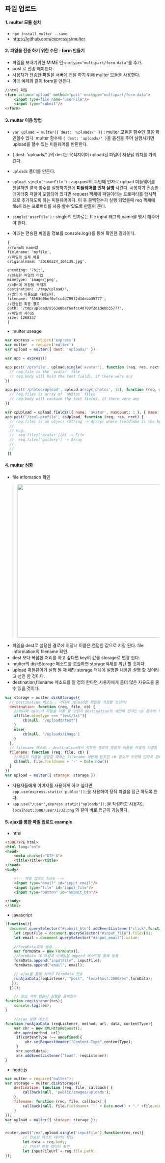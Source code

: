 ## 파일 업로드 

#### 1. multer 모듈 설치
- `npm install multer --save`
- https://github.com/expressjs/multer

#### 2. 파일을 전송 하기 위한 수단 - form 만들기
- 파일을 보내기위한 MIME 인 `enctype="multipart/form-data"`을  추가.
- post 로 전송 해야한다.
- 사용자가 전송한 파일을 서버에 전달 하기 위해  multer 모듈을 사용한다.
- 아래 예제와 같이 form을 만든다.
~~~html
//html 파일
<form action="upload" method="post" enctype="multipart/form-data">
	<input type=file name="userFile"/>
	<input type="submit"/>
</form>
~~~

#### 3. multer 이용 방법
- `var upload = multer({ dest: 'uploads/' })` : multer 모듈을 함수인 것을 확인할수 있다. multer 함수에 `{ dest: 'uploads/' }`을 옵션을 주어 실행시키면 upload를 할수 있는 미들웨어를 반환한다.
- { dest: 'uploads/' }의 dest는 목적지이며 upload된 파일이 저장될 위치를 가리킨다.
- `uploads` 폴더를 만든다.

- `upload.single('userFile')` : app.post의 두번째 인자로 upload 미들웨어를 전달하면 콜백 함수를 실행하기전에 **미들웨어를 먼저 실행** 시킨다. 사용자가 전송한 데이터중 파일이 포함되어 있다면 request 객체에 파일이라는 프로퍼티를 암시적으로 추가하도록 하는 미들웨어이다. 이 후 콜백함수가 실행 되었을때 req 객체에 file이라는 프로퍼티를 사용 할수 있도록 만들어 준다.
- `single('userFile')` : single의 인자로는 file input 태그의 name을 명시 해주어야 한다.

- 아래는 전송된 파일을 정보를 console.log()를 통해 확인한 결과이다.
~~~Son
 { 
 //form의 name값
 fieldname: 'myfile',
 //파일의 실제 이름 
 originalname: '20160224_104138.jpg',
 
 encoding: '7bit',
 //전송한 파일의 타입
 mimetype: 'image/jpeg',
 //서버에 저장될 목적지
 destination: '/tmp/upload/',
 //임의이 이름으로 저장된다.
 filename: '8563e0bef6efcc4d709f2d1debb35777',
 //전송된 최종 경로
 path: '/tmp/upload/8563e0bef6efcc4d709f2d1debb35777',
 //파일의 사이즈
 size: 1268337 
 }
~~~

- multer useage
~~~javascript
var express = require('express')
var multer  = require('multer')
var upload = multer({ dest: 'uploads/' })

var app = express()

app.post('/profile', upload.single('avatar'), function (req, res, next) {
  // req.file is the `avatar` file
  // req.body will hold the text fields, if there were any
})

app.post('/photos/upload', upload.array('photos', 12), function (req, res, next) {
  // req.files is array of `photos` files
  // req.body will contain the text fields, if there were any
})

var cpUpload = upload.fields([{ name: 'avatar', maxCount: 1 }, { name: 'gallery', maxCount: 8 }])
app.post('/cool-profile', cpUpload, function (req, res, next) {
  // req.files is an object (String -> Array) where fieldname is the key, and the value is array of files
  //
  // e.g.
  //  req.files['avatar'][0] -> File
  //  req.files['gallery'] -> Array
  //
  // 
 })
~~~

#### 4. multer 심화
- file infomation 확인
> <img src="../images/multer_file_info.png" width="500"/>
- 파일을 dest로 설정한 경로에 저장시 이름은 랜덤한 값으로 저장 된다. file information의 filename 확인.
- dest 보다 복잡한 처리를 하고 싶다면 key의 값을 storage로 변경 한다.
- multer의 diskStorage 메소드를 호출하면 storage객체를 리턴 할 것이다.
- upload 미들웨어가 실행 될 때 해당 storage 객체에 설정한 내용을 실행 할 것이라고 선언 한 것이다.
- destination,filename 메소드를 잘 정의 한다면 사용자에게 좀더 많은 자유도를 줄수 있을 것이다.
~~~javascript
var storage = multer.diskStorage({
  // destination 메소드 : 어디에 upload한 파일을 저장할 것인가?
  destination: function (req, file, cb) {
    //어디에 upload 파일을 저장 할 것인지 destination의 세번째 인자인 cb 함수의 두번째 인자로 경로를 전달해 주면 된다.
    if(file.mimetype === "text/txt"){
    	cb(null, '/uploads/text')
    }
    else{
       	cb(null, '/uploads/image')
    }
  },
  // filename 메소드 : destination에서 지정한 경로의 파일의 이름을 어떻게 저장할 것인가?
  filename: function (req, file, cb) {
    //파일의 이름을 설정할 때에는 filename 세번째 인자인 cb 함수의 두번째 인자로 원하는 이름을 만들어 전달해 주면 된다.
    cb(null, file.fieldname + '-' + Date.now())
  }
})
var upload = multer({ storage: storage })
~~~

- 사용자들에게 이미지를 사용하게 하고 싶다면 `app.use(express.static('public'));`을 사용하여 정적 파일을 접근 하도록 한다.
- `app.use("/user",express.static("uploads"));`을 작성하고 사용자는 `localhost:3000/user/1732.png` 와 같이 바로 접근이 가능하다.

#### 5. ajax를 통한 파일 업로드 example
- html
~~~html
<!DOCTYPE html>
<html lang="en">
<head>
    <meta charset="UTF-8">
    <title>Title</title>
</head>
<body>

    <!-- 파일 업로드 form -->
    <input type="email" id="input_email"/>
    <input type="file" id="input_file"/>
    <input type="button" id="submit_btn"/>

</body>
</html>
~~~
- javascript
~~~Javascript
(function(){  
  document.querySelector("#submit_btn").addEventListener("click",function(){
	let inputFile = document.querySelector("#input_file").files[0];
    let email = document.querySelector("#input_email").value;
  
    //FormData객체 생성
    var formData = new FormData();
    //FormData 에 파일과 이메일을 append 메소드를 통해 등록
    formData.append("inputFile", inputFile);
    formData.append("email", email);

    // ajax를 통해 서버로 FormData 전송
    runAjaxData(reqListener, "post", "localhost:3000/ex",formData);
   });         
  })();

    // 응답 객체 반환시 실행할 콜백함수
function reqListener(res){
	console.log(res);
}

    //ajax 실행 메소드
function runAjaxData (reqListener, method, url, data, contentType){
	var xhr = new XMLHttpRequest();
    xhr.open(method, url);
     if(contentType !== undefined){
         xhr.setRequestHeader("Content-Type",contentType);
     }
     xhr.send(data);
     xhr.addEventListener("load", reqListener);
}
~~~
- node.js
~~~Javascript
var multer = require("multer");
var storage = multer.diskStorage({
    destination: function (req, file, callback) {
        callback(null, 'public/images/uploads');
    },
    filename: function (req, file, callback) {
        callback(null, file.fieldname+ '-' + Date.now() + "." +file.mimetype.split("/")[1])
    }
});
var upload = multer({ storage: storage });


router.post("/ex",upload.single('inputFile'),function(req,res){
        // 전송된 텍스트 데이터 확인
        let data = req.body;
        // 전송된 파일 데이터 확인
        let inputFileUrl = req.file.path;
});
~~~
